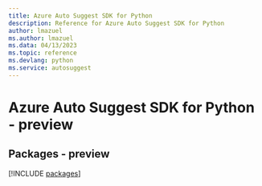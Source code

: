 ```yaml
---
title: Azure Auto Suggest SDK for Python
description: Reference for Azure Auto Suggest SDK for Python
author: lmazuel
ms.author: lmazuel
ms.data: 04/13/2023
ms.topic: reference
ms.devlang: python
ms.service: autosuggest
---
```

# Azure Auto Suggest SDK for Python - preview
## Packages - preview
[!INCLUDE [packages](auto-suggest-index.md)]